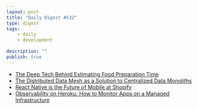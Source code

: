 ```yaml
---
layout: post
title: "Daily Digest #532"
type: digest
tags: 
    - daily
    - development
    
description: ""
publish: true
---
```


- [The Deep Tech Behind Estimating Food Preparation Time](https://engineering.zomato.com/blog/food-preparation-time)
- [The Distributed Data Mesh as a Solution to Centralized Data Monoliths](https://www.infoq.com/news/2020/01/distributed-data-mesh/)
- [React Native is the Future of Mobile at Shopify](https://engineering.shopify.com/blogs/engineering/react-native-future-mobile-shopify)
- [Observability on Heroku: How to Monitor Apps on a Managed Infrastructure](https://hackernoon.com/observability-on-heroku-how-to-monitor-apps-on-a-managed-infrastructure-7x3o331b?source=rss)
